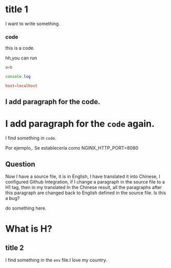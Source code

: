 # title 1

I want to write something.

### code


this is a code.

hh,you can run

```conf
a=b
```

```js
console.log
```

```conf
host=localhost
```

## I add paragraph for the code.

# I add paragraph for the `code` again.

I find something in `code`.

Por ejemplo,. Se establecería como NGINX_HTTP_PORT=8080

## Question

Now I have a source file, it is in English, I have translated it into Chinese, I configured Github Integration, if I change a paragraph in the source file to a H1 tag, then in my translated In the Chinese result, all the paragraphs after this paragraph are changed back to English defined in the source file. Is this a bug?

do something here.

# What is H?

## title 2

I find something in the `env` file.I love my country.
